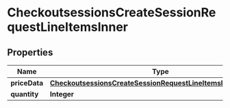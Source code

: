 

# CheckoutsessionsCreateSessionRequestLineItemsInner


## Properties

| Name | Type | Description | Notes |
|------------ | ------------- | ------------- | -------------|
|**priceData** | [**CheckoutsessionsCreateSessionRequestLineItemsInnerPriceData**](CheckoutsessionsCreateSessionRequestLineItemsInnerPriceData.md) |  |  |
|**quantity** | **Integer** |  |  |



